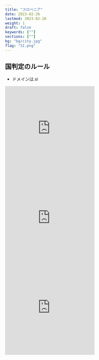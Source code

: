 ```yaml
---
title: "スロベニア"
date: 2023-02-26
lastmod: 2023-02-26
weight: 1
draft: false
keywords: [""]
sections: [""]
bg: "bg/city.jpg"
flag: "SI.png"
---
```


<div class="main-desciption">
    <h2 class="section-title">国判定のルール</h2>
    <ul class="rule-list">
        <li>ドメインは<span class="quiz">.si</span></li>
    </ul>
</div>

<div class="googlemap-if">
<iframe src="https://www.google.com/maps/embed?pb=!4v1679138698818!6m8!1m7!1s5TF50NN4dniiW4LDAjxgKg!2m2!1d45.55123096653612!2d13.78689096120676!3f358.21382432947024!4f-35.472167997849745!5f2.8532137686573105" width="295" height="295" style="border:0;" allowfullscreen="" loading="lazy" referrerpolicy="no-referrer-when-downgrade"></iframe>
<iframe src="https://www.google.com/maps/embed?pb=!4v1679138434405!6m8!1m7!1sglGGvMTeCilnueqYr3bzDw!2m2!1d46.35110703655155!2d14.07708752877551!3f216.71559561158904!4f-5.129340362536212!5f3.325193203789971" width="295" height="295" style="border:0;" allowfullscreen="" loading="lazy" referrerpolicy="no-referrer-when-downgrade"></iframe>
<iframe src="https://www.google.com/maps/embed?pb=!4v1679138646307!6m8!1m7!1sigm2kBqFS0CrfT26F5FjLw!2m2!1d46.35053836902807!2d14.07531497218139!3f145.14991883388868!4f-30.52069024426052!5f2.881329867151726" width="295" height="295" style="border:0;" allowfullscreen="" loading="lazy" referrerpolicy="no-referrer-when-downgrade"></iframe>
</div>